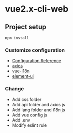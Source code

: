 # vue2.x-cli-web

## Project setup
```
npm install
```

### Customize configuration
* [Configuration Reference](https://cli.vuejs.org/config/)
* [axios](https://axios-http.com/zh/docs/intro)
* [vue-i18n](https://kazupon.github.io/vue-i18n/zh/started.html#html)
* [element-ui](https://element.eleme.io/#/zh-CN/component/button)

### Change
* Add css folder
* Add api folder and axios js
* Add lang folder and i18n js
* Add vue config js
* Add .env
* Modify eslint rule